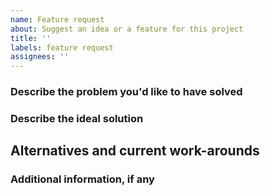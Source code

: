 ```yaml
---
name: Feature request
about: Suggest an idea or a feature for this project
title: ''
labels: feature request
assignees: ''
---
```


<!--
**Please do not report security vulnerabilities here**. The Responsible Disclosure Program (https://auth0.com/whitehat) details the procedure for disclosing security issues.

Thank you in advance for helping us to improve this library! Your attention to detail here is greatly appreciated and will help us respond as quickly as possible. For general support or usage questions, use the Auth0 Community (https://community.auth0.com/) or Auth0 Support (https://support.auth0.com/). Finally, to avoid duplicates, please search existing Issues before submitting one here.

By submitting an Issue to this repository, you agree to the terms within the Auth0 Code of Conduct (https://github.com/auth0/open-source-template/blob/master/CODE-OF-CONDUCT.md).
-->

### Describe the problem you'd like to have solved

<!--
> A clear and concise description of what the problem is. Ex. I'm always frustrated when [...]
-->

### Describe the ideal solution

<!--
> A clear and concise description of what you want to happen.
-->

## Alternatives and current work-arounds

<!--
> A clear and concise description of any alternatives you've considered or any work-arounds that are currently in place.
-->

### Additional information, if any

<!--
> Add any other context or screenshots about the feature request here.
-->